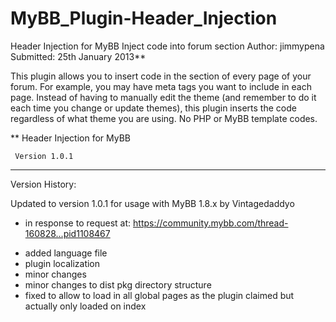 # MyBB_Plugin-Header_Injection


Header Injection for MyBB
Inject code into forum section
Author: jimmypena
Submitted: 25th January 2013**


This plugin allows you to insert code in the <head> section of every page of your forum. For example, you may have meta tags you want to include in each page. Instead of having to manually edit the theme (and remember to do it each time you change or update themes), this plugin inserts the code regardless of what theme you are using. No PHP or MyBB template codes.

** Header Injection for MyBB

     Version 1.0.1
---

Version History:

Updated to version 1.0.1 for usage with MyBB 1.8.x by Vintagedaddyo
* in response to request at: https://community.mybb.com/thread-160828...pid1108467

- added language file
- plugin localization
- minor changes
- minor changes to dist pkg directory structure
- fixed to allow to load in all global pages as the plugin claimed but actually only loaded on index
